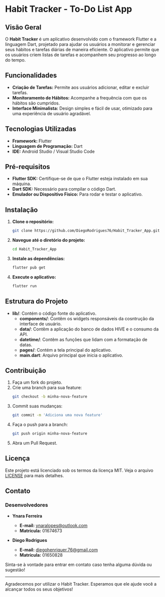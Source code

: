 # Habit Tracker - To-Do List App

## Visão Geral

O **Habit Tracker** é um aplicativo desenvolvido com o framework Flutter e a linguagem Dart, projetado para ajudar os usuários a monitorar e gerenciar seus hábitos e tarefas diárias de maneira eficiente. O aplicativo permite que os usuários criem listas de tarefas e acompanhem seu progresso ao longo do tempo.

## Funcionalidades

- **Criação de Tarefas:** Permite aos usuários adicionar, editar e excluir tarefas.
- **Monitoramento de Hábitos:** Acompanhe a frequência com que os hábitos são cumpridos.
- **Interface Minimalista:** Design simples e fácil de usar, otimizado para uma experiência de usuário agradável.

## Tecnologias Utilizadas

- **Framework:** Flutter
- **Linguagem de Programação:** Dart
- **IDE:** Android Studio / Visual Studio Code

## Pré-requisitos

- **Flutter SDK:** Certifique-se de que o Flutter esteja instalado em sua máquina.
- **Dart SDK:** Necessário para compilar o código Dart.
- **Emulador ou Dispositivo Físico:** Para rodar e testar o aplicativo.

## Instalação

1. **Clone o repositório:**
   ```sh
   git clone https://github.com/DiegoRodrigues76/Habit_Tracker_App.git
   ```
2. **Navegue até o diretório do projeto:**
   ```sh
   cd Habit_Tracker_App
   ```
3. **Instale as dependências:**
   ```sh
   flutter pub get
   ```
4. **Execute o aplicativo:**
   ```sh
   flutter run
   ```

## Estrutura do Projeto

- **lib/**: Contém o código fonte do aplicativo.
  - **components/**: Contêm os widgets responsáveis da cosntrução da interface de usuário.
  - **data/**: Contêm a aplicação do banco de dados HIVE e o consumo da API.
  - **datetime/**: Contêm as funções que lidam com a formatação de datas.
  - **pages/**: Contém a tela principal do aplicativo.
  - **main.dart**: Arquivo principal que inicia o aplicativo.

## Contribuição

1. Faça um fork do projeto.
2. Crie uma branch para sua feature:
   ```sh
   git checkout -b minha-nova-feature
   ```
3. Commit suas mudanças:
   ```sh
   git commit -m 'Adiciona uma nova feature'
   ```
4. Faça o push para a branch:
   ```sh
   git push origin minha-nova-feature
   ```
5. Abra um Pull Request.

## Licença

Este projeto está licenciado sob os termos da licença MIT. Veja o arquivo [LICENSE](LICENSE) para mais detalhes.

## Contato

### Desenvolvedores

- **Ynara Ferreira**
  - **E-mail:** ynaralopes@outlook.com
  - **Matrícula:** 01674673

- **Diego Rodrigues**
  - **E-mail:** diegohenriquer.76@gmail.com
  - **Matrícula:** 01650828

Sinta-se à vontade para entrar em contato caso tenha alguma dúvida ou sugestão!

---

Agradecemos por utilizar o Habit Tracker. Esperamos que ele ajude você a alcançar todos os seus objetivos!
